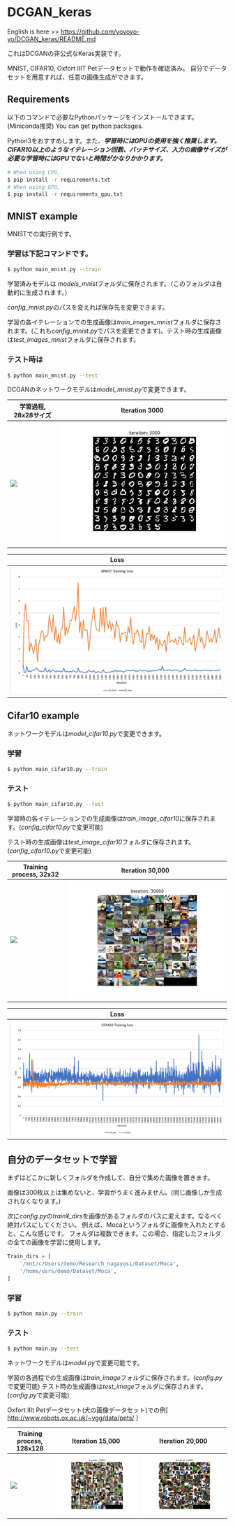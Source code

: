 # DCGAN_keras

English is here >> https://github.com/yoyoyo-yo/DCGAN_keras/README.md

これはDCGANの非公式なKeras実装です。

MNIST, CIFAR10, Oxfort IIIT Petデータセットで動作を確認済み。
自分でデータセットを用意すれば、任意の画像生成ができます。

## Requirements

以下のコマンドで必要なPythonパッケージをインストールできます。 (Miniconda推奨)
You can get python packages.

Python3をおすすめします。また、***学習時にはGPUの使用を強く推奨します。CIFAR10以上のようなイテレーション回数、バッチサイズ、入力の画像サイズが必要な学習時にはGPUでないと時間がかなりかかります。***

```bash
# When using CPU,
$ pip install -r requirements.txt
# When using GPU,
$ pip install -r requirements_gpu.txt
```

## MNIST example

MNISTでの実行例です。

### 学習は下記コマンドです。

```bash
$ python main_mnist.py --train
```

学習済みモデルは *models_mnist*フォルダに保存されます。（このフォルダは自動的に生成されます。）

*config_mnist.py*のパスを変えれば保存先を変更できます。

学習の各イテレーションでの生成画像は*train_images_mnist*フォルダに保存されます。(これも*config_mnist.py*でパスを変更できます)。テスト時の生成画像は*test_images_mnist*フォルダに保存されます。

### テスト時は

```bash
$ python main_mnist.py --test
```

DCGANのネットワークモデルは*model_mnist.py*で変更できます。

|学習過程, 28x28サイズ|Iteration 3000|
|---|---|
|![](assets/mnist_result.gif)|![](assets/mnist_3000.jpg)|

|Loss|
|---|
|![](assets/mnist_loss.png)|

## Cifar10 example

ネットワークモデルは*model_cifar10.py*で変更できます。

### 学習

```bash
$ python main_cifar10.py --train
```

### テスト

```bash
$ python main_cifar10.py --test
```

学習時の各イテレーションでの生成画像は*train_image_cifar10*に保存されます。(*config_cifar10.py*で変更可能)

テスト時の生成画像は*test_image_cifar10*フォルダに保存されます。(*config_cifar10.py*で変更可能)

|Training process, 32x32| Iteration 30,000 |
|---|---|
|![](assets/cifar10_result.gif)|![](assets/cifar10_30000.jpg)|

|Loss|
|---|
|![](assets/cifar10_loss.png)|


## 自分のデータセットで学習

まずはどこかに新しくフォルダを作成して、自分で集めた画像を置きます。

画像は300枚以上は集めないと、学習がうまく進みません。(同じ画像しか生成されなくなります。)

次に*config.py*の*train¥_dirs*を画像があるフォルダのパスに変えます。なるべく絶対パスにしてください。
例えば、Mocaというフォルダに画像を入れたとすると、こんな感じです。
フォルダは複数できます。この場合、指定したフォルダの全ての画像を学習に使用します。

```python
Train_dirs = [
    '/mnt/c/Users/demo/Research_nagayosi/Dataset/Moca',
    '/home/usrs/demo/Dataset/Moca',
]
```

### 学習

```bash
$ python main.py --train
```

### テスト

```bash
$ python main.py --test
```

ネットワークモデルは*model.py*で変更可能です。

学習の各過程での生成画像は*train_image*フォルダに保存されます。(*config.py*で変更可能)
テスト時の生成画像は*test_image*フォルダに保存されます。(*config.py*で変更可能)

Oxfort IIIt Petデータセット(犬の画像データセット)での例[ http://www.robots.ox.ac.uk/~vgg/data/pets/ ]

Training process, 128x128|Iteration 15,000 | Iteration 20,000 |
|---|---|---|
|![](assets/iiit_pet_result.gif)|![](assets/iiit_pet_15000.jpg)|![](assets/iiit_pet_20000.jpg)|
